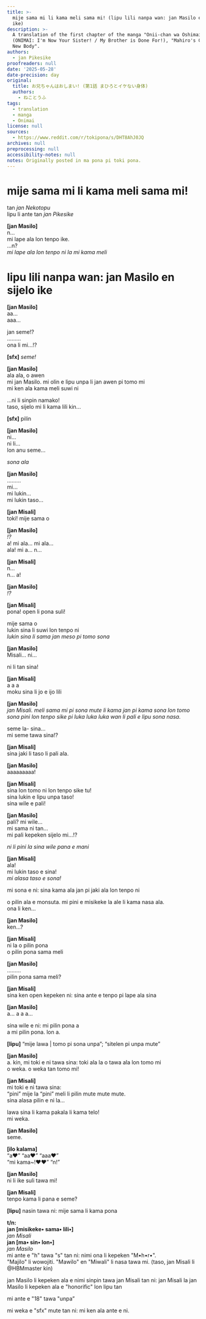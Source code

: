 ```yaml
---
title: >-
  mije sama mi li kama meli sama mi! (lipu lili nanpa wan: jan Masilo en sijelo
  ike)
description: >-
  A translation of the first chapter of the manga "Onii-chan wa Oshimai!"
  (ONIMAI: I'm Now Your Sister! / My Brother is Done For!), "Mahiro's Confusing
  New Body".
authors:
  - jan Pikesike
proofreaders: null
date: '2025-05-28'
date-precision: day
original:
  title: お兄ちゃんはおしまい! (第1話 まひろとイケない身体)
  authors:
    - ねことうふ
tags:
  - translation
  - manga
  - Onimai
license: null
sources:
  - https://www.reddit.com/r/tokipona/s/DHT8AhJ0JQ
archives: null
preprocessing: null
accessibility-notes: null
notes: Originally posted in ma pona pi toki pona.
---
```


# mije sama mi li kama meli sama mi!
tan *jan Nekotopu*  
lipu li ante tan *jan Pikesike*  

**[jan Masilo]**  
n...  
mi lape ala lon tenpo ike.  
...n?  
*mi lape ala lon tenpo ni la mi kama meli*  

# lipu lili nanpa wan: jan Masilo en sijelo ike

**[jan Masilo]**  
aa...   
aaa...

jan seme!?  
.........  
ona li mi...!?  

**[sfx]** *seme!*

**[jan Masilo]**  
ala ala, o awen  
mi jan Masilo. mi olin e lipu unpa li jan awen pi tomo mi  
mi ken ala kama meli suwi ni  

...ni li sinpin namako!  
taso, sijelo mi li kama lili kin...

**[sfx]** pilin

**[jan Masilo]**  
ni...   
ni li...  
lon anu seme... 

*sona ala*  

**[jan Masilo]**  
.........  
mi...  
mi lukin...  
mi lukin taso...  

**[jan Misali]**  
toki! mije sama o  

**[jan Masilo]**  
*!?*  
a! mi ala... mi ala...  
ala! mi a... n…

**[jan Misali]**  
n…  
n… a!  

**[jan Masilo]**  
*!?*

**[jan Misali]**  
pona! open li pona suli!  

mije sama o  
lukin sina li suwi lon tenpo ni  
*lukin sina li sama jan meso pi tomo sona*  

**[jan Masilo]**  
Misali… ni…  

ni li tan sina!  

**[jan Misali]**  
a a a  
moku sina li jo e ijo lili  

**[jan Masilo]**  
*jan Misali. meli sama mi pi sona mute li kama jan pi kama sona lon tomo sona pini lon tenpo sike pi luka luka luka wan li pali e lipu sona nasa.*  

seme la- sina…  
mi seme tawa sina!?  

**[jan Misali]**  
sina jaki li taso li pali ala.

**[jan Masilo]**  
aaaaaaaaa!  

**[jan Misali]**  
sina lon tomo ni lon tenpo sike tu!  
sina lukin e lipu unpa taso!  
sina wile e pali!  

**[jan Masilo]**  
pali? mi wile…  
mi sama ni tan…  
mi pali kepeken sijelo mi…!?  

*ni li pini la sina wile pana e mani*  

**[jan Misali]**  
ala!  
mi lukin taso e sina!  
*mi alasa taso e sona!*  

mi sona e ni: sina kama ala jan pi jaki ala lon tenpo ni

o pilin ala e monsuta. mi pini e misikeke la ale li kama nasa ala.  
ona li ken…

**[jan Masilo]**  
ken…?  

**[jan Misali]**  
ni la o pilin pona  
o pilin pona sama meli  

**[jan Masilo]**  
………  
pilin pona sama meli?  

**[jan Misali]**  
sina ken open kepeken ni: sina ante e tenpo pi lape ala sina  

**[jan Masilo]**  
a… a a a…  

sina wile e ni: mi pilin pona a  
a mi pilin pona. lon a.  

**[lipu]** “mije lawa | tomo pi sona unpa”; “sitelen pi unpa mute”  

**[jan Masilo]**  
a. kin, mi toki e ni tawa sina: toki ala la o tawa ala lon tomo mi  
o weka. o weka tan tomo mi!  

**[jan Misali]**  
mi toki e ni tawa sina:  
“pini” mije la “pini” meli li pilin mute mute mute.  
sina alasa pilin e ni la…  

lawa sina li kama pakala li kama telo!  
mi weka.  

**[jan Masilo]**  
seme.  

**[ilo kalama]**  
“a♥” “aa♥” “aaa♥”  
“mi kama~!♥♥” “n!”  

**[jan Masilo]**  
ni li ike suli tawa mi!  

**[jan Misali]**  
tenpo kama li pana e seme?  

**[lipu]** nasin tawa ni: mije sama li kama pona

**t/n:**  
**jan [misikeke• sama• lili•]**  
*jan Misali*  
**jan [ma• sin• lon•]**  
*jan Masilo*  
mi ante e "h" tawa "s" tan ni: nimi ona li kepeken "M•h•r•".  
"Majilo" li wowojiti. "Mawilo" en "Miwali" li nasa tawa mi. (taso, jan Misali li @HBMmaster kin)  

jan Masilo li kepeken ala e nimi sinpin tawa jan Misali tan ni: jan Misali la jan Masilo li kepeken ala e "honorific" lon lipu tan  

mi ante e "18" tawa "unpa”  

mi weka e "sfx" mute tan ni: mi ken ala ante e ni.


